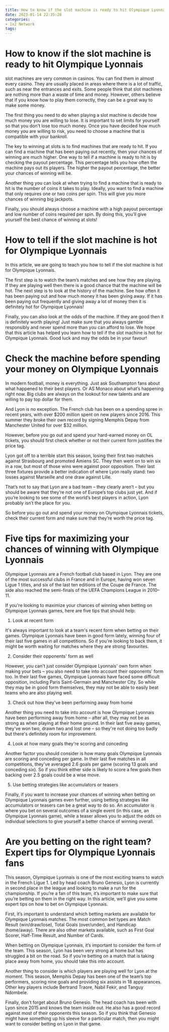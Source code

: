 ```yaml
---
title: How to know if the slot machine is ready to hit Olympique Lyonnais
date: 2023-01-14 22:35:28
categories:
- 1x2 Network
tags:
---
```



#  How to know if the slot machine is ready to hit Olympique Lyonnais

slot machines are very common in casinos. You can find them in almost every casino. They are usually placed in areas where there is a lot of traffic, such as near the entrances and exits. Some people think that slot machines are nothing more than a waste of time and money. However, others believe that if you know how to play them correctly, they can be a great way to make some money.

The first thing you need to do when playing a slot machine is decide how much money you are willing to lose. It is important to set limits for yourself so that you don't lose too much money. Once you have decided how much money you are willing to risk, you need to choose a machine that is compatible with your bankroll.

The key to winning at slots is to find machines that are ready to hit. If you can find a machine that has been paying out recently, then your chances of winning are much higher. One way to tell if a machine is ready to hit is by checking the payout percentage. This percentage tells you how often the machine pays out its players. The higher the payout percentage, the better your chances of winning will be.

Another thing you can look at when trying to find a machine that is ready to hit is the number of coins it takes to play. Ideally, you want to find a machine that only requires one or two coins per spin. This will give you more chances of winning big jackpots.

Finally, you should always choose a machine with a high payout percentage and low number of coins required per spin. By doing this, you'll give yourself the best chance of winning at slots!

#  How to tell if the slot machine is hot for Olympique Lyonnais

In this article, we are going to teach you how to tell if the slot machine is hot for Olympique Lyonnais. 

The first step is to watch the team’s matches and see how they are playing. If they are playing well then there is a good chance that the machine will be hot. The next step is to look at the history of the machine. See how often it has been paying out and how much money it has been giving away. If it has been paying out frequently and giving away a lot of money then it is definitely hot for Olympique Lyonnais!

Finally, you can also look at the odds of the machine. If they are good then it is definitely worth playing! Just make sure that you always gamble responsibly and never spend more than you can afford to lose. We hope that this article has helped you learn how to tell if the slot machine is hot for Olympique Lyonnais. Good luck and may the odds be in your favour!

#  Check the machine before spending your money on Olympique Lyonnais

In modern football, money is everything. Just ask Southampton fans about what happened to their best players. Or AS Monaco about what’s happening right now. Big clubs are always on the lookout for new talents and are willing to pay top dollar for them.

And Lyon is no exception. The French club has been on a spending spree in recent years, with over $200 million spent on new players since 2016. This summer they broke their own record by signing Memphis Depay from Manchester United for over $32 million.

However, before you go out and spend your hard-earned money on OL tickets, you should first check whether or not their current form justifies the price tag.

Lyon got off to a terrible start this season, losing their first two matches against Strasbourg and promoted Amiens SC. They then went on to win six in a row, but most of those wins were against poor opposition. Their last three fixtures provide a better indication of where Lyon really stand: two losses against Marseille and one draw against Lille.

That’s not to say that Lyon are a bad team – they clearly aren’t – but you should be aware that they’re not one of Europe’s top clubs just yet. And if you’re looking to see some of the world’s best players in action, Lyon probably isn’t the place for you.

So before you go out and spend your money on Olympique Lyonnais tickets, check their current form and make sure that they’re worth the price tag.

#  Five tips for maximizing your chances of winning with Olympique Lyonnais

Olympique Lyonnais are a French football club based in Lyon. They are one of the most successful clubs in France and in Europe, having won seven Ligue 1 titles, and six of the last ten editions of the Coupe de France. The side also reached the semi-finals of the UEFA Champions League in 2010–11.

If you're looking to maximize your chances of winning when betting on Olympique Lyonnais games, here are five tips that should help:

1. Look at recent form

It's always important to look at a team's recent form when betting on their games. Olympique Lyonnais have been in good form lately, winning four of their last five games in all competitions. So if you're looking to back them, it might be worth waiting for matches where they are strong favourites.

2. Consider their opponents' form as well

However, you can't just consider Olympique Lyonnais' own form when making your bets – you also need to take into account their opponents' form too. In their last five games, Olympique Lyonnais have faced some difficult opposition, including Paris Saint-Germain and Manchester City. So while they may be in good form themselves, they may not be able to easily beat teams who are also playing well.

3. Check out how they've been performing away from home

Another thing you need to take into account is how Olympique Lyonnais have been performing away from home – after all, they may not be as strong as when playing at their home ground. In their last five away games, they've won two, drawn two and lost one – so they're not doing too badly but there's definitely room for improvement.

4. Look at how many goals they're scoring and conceding

Another factor you should consider is how many goals Olympique Lyonnais are scoring and conceding per game. In their last five matches in all competitions, they've averaged 2.6 goals per game (scoring 13 goals and conceding six). So if you think either side is likely to score a few goals then backing over 2.5 goals could be a wise move.

5. Use betting strategies like accumulators or teasers

Finally, if you want to increase your chances of winning when betting on Olympique Lyonnais games even further, using betting strategies like accumulators or teasers can be a great way to do so. An accumulator is where you bet on several outcomes of a single event (in this case, an Olympique Lyonnais game), while a teaser allows you to adjust the odds on individual selections to give yourself a better chance of winning overall.

#  Are you betting on the right team? Expert tips for Olympique Lyonnais fans

This season, Olympique Lyonnais is one of the most exciting teams to watch in the French Ligue 1. Led by head coach Bruno Genesio, Lyon is currently in second place in the league and looking to make a run for the championship. If you’re a fan of this team, it’s important to make sure that you’re betting on them in the right way. In this article, we’ll give you some expert tips on how to bet on Olympique Lyonnais.

First, it’s important to understand which betting markets are available for Olympique Lyonnais matches. The most common bet types are Match Result (win/draw/lose), Total Goals (over/under), and Handicap (home/away). There are also other markets available, such as First Goal Scorer, Half-Time Result, and Number of Cards.

When betting on Olympique Lyonnais, it’s important to consider the form of the team. This season, Lyon has been very strong at home but has struggled a bit on the road. So if you’re betting on a match that is taking place away from home, you should take this into account.

Another thing to consider is which players are playing well for Lyon at the moment. This season, Memphis Depay has been one of the team’s top performers, scoring nine goals and providing six assists in 18 appearances. Other key players include Bertrand Traore, Nabil Fekir, and Tanguy Ndombele.

Finally, don’t forget about Bruno Genesio. The head coach has been with Lyon since 2015 and knows the team inside out. He also has a good record against most of their opponents this season. So if you think that Genesio might have something up his sleeve for a particular match, then you might want to consider betting on Lyon in that game.